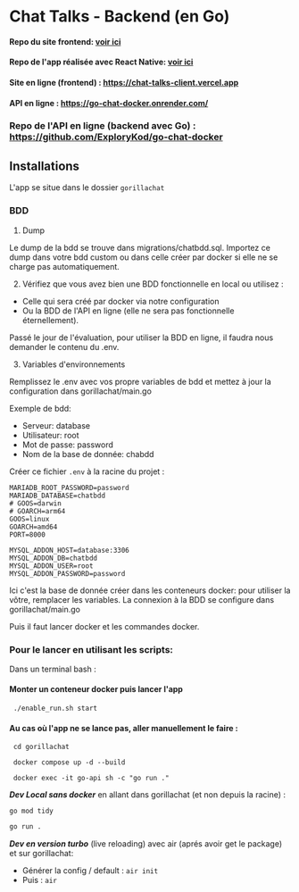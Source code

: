 # Chat Talks - Backend (en Go)

#### Repo du site frontend: <a href="https://github.com/ExploryKod/chatTalksClient">voir ici</a>

#### Repo de l'app réalisée avec React Native: <a href="https://github.com/ExploryKod/chatTalksMobile">voir ici</a>

#### Site en ligne (frontend) : https://chat-talks-client.vercel.app <br/>

#### API en ligne : https://go-chat-docker.onrender.com/

### Repo de l'API en ligne (backend avec Go) : https://github.com/ExploryKod/go-chat-docker

## Installations

L'app se situe dans le dossier `gorillachat`

### BDD

1. Dump <br/>

Le dump de la bdd se trouve dans migrations/chatbdd.sql. 
Importez ce dump dans votre bdd custom ou dans celle créer par docker si elle ne se charge pas automatiquement.

2. Vérifiez que vous avez bien une BDD fonctionnelle en local ou utilisez :<br/>
- Celle qui sera créé par docker via notre configuration
- Ou la BDD de l'API en ligne (elle ne sera pas fonctionnelle éternellement).

Passé le jour de l'évaluation, pour utiliser la BDD en ligne, il faudra nous demander le contenu du .env.

3. Variables d'environnements

Remplissez le .env avec vos propre variables de bdd et mettez à jour la configuration dans gorillachat/main.go

Exemple de bdd:
- Serveur: database
- Utilisateur: root
- Mot de passe: password
- Nom de la base de donnée: chabdd

Créer ce fichier `.env` à la racine du projet :

```
MARIADB_ROOT_PASSWORD=password
MARIADB_DATABASE=chatbdd
# GOOS=darwin
# GOARCH=arm64
GOOS=linux
GOARCH=amd64
PORT=8000

MYSQL_ADDON_HOST=database:3306
MYSQL_ADDON_DB=chatbdd
MYSQL_ADDON_USER=root
MYSQL_ADDON_PASSWORD=password
```

Ici c'est la base de donnée créer dans les conteneurs docker: pour utiliser la vôtre, remplacer les variables.
La connexion à la BDD se configure dans gorillachat/main.go 

Puis il faut lancer docker et les commandes docker.

### Pour le lancer en utilisant les scripts: 

Dans un terminal bash : 

#### Monter un conteneur docker puis lancer l'app
```
 ./enable_run.sh start
```

#### Au cas où l'app ne se lance pas, aller manuellement le faire : 

```
 cd gorillachat 
```

```
 docker compose up -d --build
```

```
 docker exec -it go-api sh -c "go run ."
```

***Dev Local sans docker*** en allant dans gorillachat (et non depuis la racine) : 

```
go mod tidy
```

```sh
go run .
```

***Dev en version turbo*** (live reloading) avec air (aprés avoir get le package) et sur gorillachat: 

- Générer la config / default : `air init`
- Puis : `air` 
